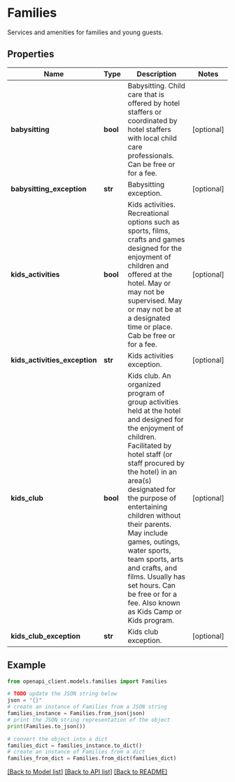 # Families

Services and amenities for families and young guests.

## Properties

Name | Type | Description | Notes
------------ | ------------- | ------------- | -------------
**babysitting** | **bool** | Babysitting. Child care that is offered by hotel staffers or coordinated by hotel staffers with local child care professionals. Can be free or for a fee. | [optional] 
**babysitting_exception** | **str** | Babysitting exception. | [optional] 
**kids_activities** | **bool** | Kids activities. Recreational options such as sports, films, crafts and games designed for the enjoyment of children and offered at the hotel. May or may not be supervised. May or may not be at a designated time or place. Cab be free or for a fee. | [optional] 
**kids_activities_exception** | **str** | Kids activities exception. | [optional] 
**kids_club** | **bool** | Kids club. An organized program of group activities held at the hotel and designed for the enjoyment of children. Facilitated by hotel staff (or staff procured by the hotel) in an area(s) designated for the purpose of entertaining children without their parents. May include games, outings, water sports, team sports, arts and crafts, and films. Usually has set hours. Can be free or for a fee. Also known as Kids Camp or Kids program. | [optional] 
**kids_club_exception** | **str** | Kids club exception. | [optional] 

## Example

```python
from openapi_client.models.families import Families

# TODO update the JSON string below
json = "{}"
# create an instance of Families from a JSON string
families_instance = Families.from_json(json)
# print the JSON string representation of the object
print(Families.to_json())

# convert the object into a dict
families_dict = families_instance.to_dict()
# create an instance of Families from a dict
families_from_dict = Families.from_dict(families_dict)
```
[[Back to Model list]](../README.md#documentation-for-models) [[Back to API list]](../README.md#documentation-for-api-endpoints) [[Back to README]](../README.md)


